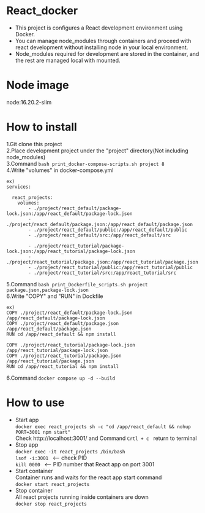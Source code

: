 # React_docker
- This project is configures a React development environment using Docker.  
- You can manage node_modules through containers and proceed with react development without installing node in your local environment.
- Node_modules required for development are stored in the container, and the rest are managed local with mounted.

# Node image
node:16.20.2-slim

# How to install
1.Git clone this project  
2.Place development project under the "project" directory(Not including node_modules)  
3.Command ```bash print_docker-compose-scripts.sh project 8```   
4.Write "volumes" in docker-compose.yml  
```
ex)
services:
  
  react_projects:
    volumes:
        - ./project/react_default/package-lock.json:/app/react_default/package-lock.json
        - ./project/react_default/package.json:/app/react_default/package.json
        - ./project/react_default/public:/app/react_default/public
        - ./project/react_default/src:/app/react_default/src

        - ./project/react_tutorial/package-lock.json:/app/react_tutorial/package-lock.json
        - ./project/react_tutorial/package.json:/app/react_tutorial/package.json
        - ./project/react_tutorial/public:/app/react_tutorial/public
        - ./project/react_tutorial/src:/app/react_tutorial/src
```   
5.Command ```bash print_Dockerfile_scripts.sh project package.json,package-lock.json```  
6.Write "COPY" and "RUN" in Dockfile  
```
ex)
COPY ./project/react_default/package-lock.json /app/react_default/package-lock.json
COPY ./project/react_default/package.json /app/react_default/package.json
RUN cd /app/react_default && npm install

COPY ./project/react_tutorial/package-lock.json /app/react_tutorial/package-lock.json
COPY ./project/react_tutorial/package.json /app/react_tutorial/package.json
RUN cd /app/react_tutorial && npm install
```
6.Command ```docker compose up -d --build```  

# How to use  
- Start app  
 ```docker exec react_projects sh -c "cd /app/react_default && nohup PORT=3001 npm start" ```   
 Check http://localhost:3001/ and Command ```Crtl + c ```  return to terminal 
- Stop app  
```docker exec -it react_projects /bin/bash ```  
```lsof -i:3001 ``` <-- check PID  
```kill 0000 ``` <-- PID number that React app on port 3001
- Start container  
Container runs and waits for the react app start command  
```docker start react_projects```  
- Stop container  
All react projects running inside containers are down  
```docker stop react_projects```  
